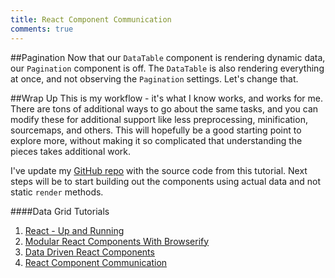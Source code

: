 ```yaml
---
title: React Component Communication
comments: true
---
```


##Pagination
Now that our `DataTable` component is rendering dynamic data, our `Pagination` component is off. The `DataTable` is also rendering everything at once, and not observing the `Pagination` settings. Let's change that.



##Wrap Up
This is my workflow - it's what I know works, and works for me.  There are tons of additional ways to go about the same tasks, and you can modify these for additional support like less preprocessing, minification, sourcemaps, and others.  This will hopefully be a good starting point to explore more, without making it so complicated that understanding the pieces takes additional work.

I've update my [GitHub repo](https://github.com/kellyjandrews/react-tutorial/tree/modular-build) with the source code from this tutorial.  Next steps will be to start building out the components using actual data and not static `render` methods.

####Data Grid Tutorials
1. [React - Up and Running]({{site.baseurl}}/2015/03/30/react-up-and-running.html)
2. [Modular React Components With Browserify]({{site.baseurl}}/2015/04/01/modular-react-components-with-browserify.html)
3. [Data Driven React Components]({{site.baseurl}}/2015/04/08/data-driven-react-components.html)
4. [React Component Communication]({{site.baseurl}}/2015/04/09/react-component-communication.html)

